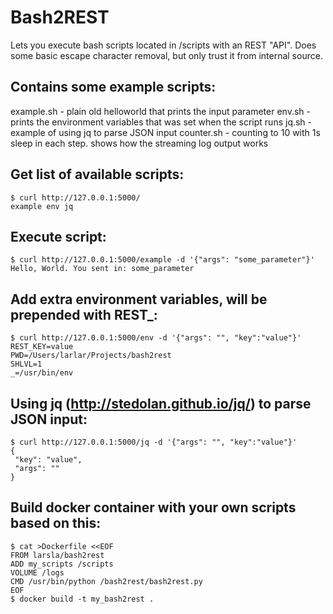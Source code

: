 # Bash2REST
Lets you execute bash scripts located in /scripts with an REST "API".
Does some basic escape character removal, but only trust it from internal source.

## Contains some example scripts:
example.sh - plain old helloworld that prints the input parameter
env.sh - prints the environment variables that was set when the script runs
jq.sh - example of using jq to parse JSON input
counter.sh - counting to 10 with 1s sleep in each step.
             shows how the streaming log output works

## Get list of available scripts:
```
$ curl http://127.0.0.1:5000/
example env jq
```

## Execute script:
```
$ curl http://127.0.0.1:5000/example -d '{"args": "some_parameter"}'
Hello, World. You sent in: some_parameter
```

## Add extra environment variables, will be prepended with REST_:
```
$ curl http://127.0.0.1:5000/env -d '{"args": "", "key":"value"}'
REST_KEY=value
PWD=/Users/larlar/Projects/bash2rest
SHLVL=1
_=/usr/bin/env
```

## Using jq (http://stedolan.github.io/jq/) to parse JSON input:
```
$ curl http://127.0.0.1:5000/jq -d '{"args": "", "key":"value"}'
{
 "key": "value",
 "args": ""
}
```

## Build docker container with your own scripts based on this:
```
$ cat >Dockerfile <<EOF
FROM larsla/bash2rest
ADD my_scripts /scripts
VOLUME /logs
CMD /usr/bin/python /bash2rest/bash2rest.py
EOF
$ docker build -t my_bash2rest .
```
